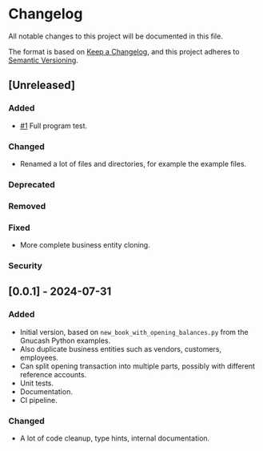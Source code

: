# Changelog #

All notable changes to this project will be documented in this file.

The format is based on [Keep a Changelog](https://keepachangelog.com/en/1.1.0/),
and this project adheres to [Semantic Versioning](https://semver.org/spec/v2.0.0.html).

## [Unreleased] ##

### Added ###

- [#1](https://gitlab.com/wiese28/gnucash-happy-new-year/-/issues/1) Full program test.

### Changed ###

- Renamed a lot of files and directories, for example the example files.

### Deprecated ###

### Removed ###

### Fixed ###

- More complete business entity cloning.

### Security ###

## [0.0.1] - 2024-07-31 ##

### Added ###

- Initial version, based on `new_book_with_opening_balances.py` from the Gnucash Python examples.
- Also duplicate business entities such as vendors, customers, employees.
- Can split opening transaction into multiple parts, possibly with different reference accounts.
- Unit tests.
- Documentation.
- CI pipeline.

### Changed ###

- A lot of code cleanup, type hints, internal documentation.
